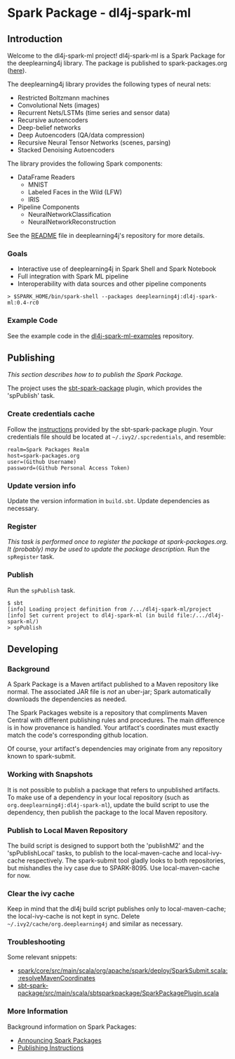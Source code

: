 # Spark Package - dl4j-spark-ml

## Introduction
Welcome to the dl4j-spark-ml project!   dl4j-spark-ml is a Spark Package for the deeplearning4j library.  The package is published to spark-packages.org ([here](http://spark-packages.org/package/deeplearning4j/dl4j-spark-ml)).

The deeplearning4j library provides the following types of neural nets:
 - Restricted Boltzmann machines
 - Convolutional Nets (images)
 - Recurrent Nets/LSTMs (time series and sensor data)
 - Recursive autoencoders
 - Deep-belief networks
 - Deep Autoencoders (QA/data compression)
 - Recursive Neural Tensor Networks (scenes, parsing)
 - Stacked Denoising Autoencoders

The library provides the following Spark components:
 - DataFrame Readers
   - MNIST
   - Labeled Faces in the Wild (LFW)
   - IRIS
 - Pipeline Components
   - NeuralNetworkClassification
   - NeuralNetworkReconstruction

See the [README](https://github.com/deeplearning4j/deeplearning4j/blob/master/deeplearning4j-scaleout/spark/dl4j-spark-ml/README.md) file in deeplearning4j's repository for more details.

### Goals
- Interactive use of deeplearning4j in Spark Shell and Spark Notebook
- Full integration with Spark ML pipeline
- Interoperability with data sources and other pipeline components
```
> $SPARK_HOME/bin/spark-shell --packages deeplearning4j:dl4j-spark-ml:0.4-rc0
```

### Example Code
See the example code in the [dl4j-spark-ml-examples](https://github.com/deeplearning4j/dl4j-spark-ml-examples) repository.

## Publishing
_This section describes how to to publish the Spark Package._

The project uses the [sbt-spark-package](https://github.com/databricks/sbt-spark-package) plugin, which provides the 'spPublish' task.

### Create credentials cache
Follow the [instructions](https://github.com/databricks/sbt-spark-package/blob/master/README.md#registering-and-publishing-spark-packages) provided by the sbt-spark-package plugin.   Your credentials file should be located at `~/.ivy2/.spcredentials`, and resemble:
```
realm=Spark Packages Realm
host=spark-packages.org
user=(Github Username)
password=(Github Personal Access Token)
```

### Update version info
Update the version information in `build.sbt`.  Update dependencies as necessary.

### Register
_This task is performed once to register the package at spark-packages.org.   It (probably) may be used to update the package description._
Run the `spRegister` task.

### Publish
Run the `spPublish` task.
```
$ sbt
[info] Loading project definition from /.../dl4j-spark-ml/project
[info] Set current project to dl4j-spark-ml (in build file:/.../dl4j-spark-ml/)
> spPublish
```

## Developing
### Background
A Spark Package is a Maven artifact published to a Maven repository like normal.  The associated JAR file is *not* an uber-jar; Spark automatically downloads the dependencies as needed.

The Spark Packages website is a repository that compliments Maven Central with different publishing rules and procedures.  The main difference is in how provenance is handled.  Your artifact's coordinates must exactly match the code's corresponding github location.  

Of course, your artifact's dependencies may originate from any repository known to spark-submit.

### Working with Snapshots
It is not possible to publish a package that refers to unpublished artifacts.  To make use of a dependency in your local repository (such as `org.deeplearning4j:dl4j-spark-ml`), update the build script to use the dependency, then publish the package to the local Maven repository.

### Publish to Local Maven Repository
The build script is designed to support both the 'publishM2' and the 'spPublishLocal' tasks, to publish to the local-maven-cache and local-ivy-cache respectively.   The spark-submit tool gladly looks to both repositories, but mishandles the ivy case due to SPARK-8095.   Use local-maven-cache for now.

### Clear the ivy cache
Keep in mind that the dl4j build script publishes only to local-maven-cache; the local-ivy-cache is not kept in sync.  Delete `~/.ivy2/cache/org.deeplearning4j` and similar as necessary.

### Troubleshooting
Some relevant snippets:
- [spark/core/src/main/scala/org/apache/spark/deploy/SparkSubmit.scala::resolveMavenCoordinates](https://github.com/apache/spark/blob/branch-1.4/core/src/main/scala/org/apache/spark/deploy/SparkSubmit.scala#L914)
- [sbt-spark-package/src/main/scala/sbtsparkpackage/SparkPackagePlugin.scala](https://github.com/databricks/sbt-spark-package/blob/master/src/main/scala/sbtsparkpackage/SparkPackagePlugin.scala)

### More Information
Background information on Spark Packages:
- [Announcing Spark Packages](https://databricks.com/blog/2014/12/22/announcing-spark-packages.html)
- [Publishing Instructions](http://spark-packages.org/artifact-help)
